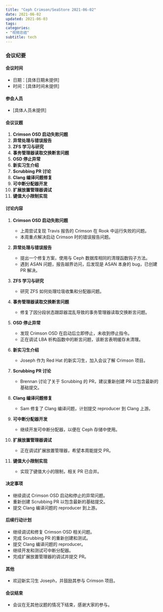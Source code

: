 ```yaml
---
title: "Ceph Crimson/SeaStore 2021-06-02"
date: 2021-06-02
updated: 2021-06-03
tags:
categories:
- "视频总结"
subtitle: tech
---
```



### 会议纪要

#### 会议时间
- 日期：[具体日期未提供]
- 时间：[具体时间未提供]

#### 参会人员
- [具体人员未提供]

#### 会议议题
1. **Crimson OSD 启动失败问题**
2. **异常处理与错误报告**
3. **ZFS 学习与研究**
4. **事务管理器读取交换断言问题**
5. **OSD 停止异常**
6. **新实习生介绍**
7. **Scrubbing PR 讨论**
8. **Clang 编译问题修复**
9. **可中断分配器开发**
10. **扩展放置管理器调试**
11. **键值大小限制实现**

#### 讨论内容
1. **Crimson OSD 启动失败问题**
   - 上周尝试复现 Travis 报告的 Crimson 在 Rook 中运行失败的问题。
   - 本周重点解决启动 Crimson 时的错误报告问题。

2. **异常处理与错误报告**
   - 提出一个修复方案，使用与 Ceph 数据库相同的清理函数钩子方法。
   - 遇到 ASAN 问题，报告越界访问，后发现是 ASAN 本身的 bug，已创建 PR 解决。

3. **ZFS 学习与研究**
   - 研究 ZFS 如何处理垃圾收集和分配器问题。

4. **事务管理器读取交换断言问题**
   - 修复了因分段状态跟踪器混乱导致的事务管理器读取交换断言问题。

5. **OSD 停止异常**
   - 发现 Crimson OSD 在启动后立即停止，未收到停止指令。
   - 正在调试 LBA 析构函数中的断言问题，该断言表明缓存未清理。

6. **新实习生介绍**
   - Joseph 作为 Red Hat 的新实习生，加入会议了解 Crimson 项目。

7. **Scrubbing PR 讨论**
   - Brennan 讨论了关于 Scrubbing 的 PR，建议重新创建 PR 以包含最新的基础提交。

8. **Clang 编译问题修复**
   - Sam 修复了 Clang 编译问题，计划提交 reproducer 到 Clang 上游。

9. **可中断分配器开发**
   - 继续开发可中断分配器，以便在 Ceph 存储中使用。

10. **扩展放置管理器调试**
    - 正在调试扩展放置管理器，希望本周能提交 PR。

11. **键值大小限制实现**
    - 实现了键值大小的限制，相关 PR 已合并。

#### 决定事项
- 继续调试 Crimson OSD 启动和停止的异常问题。
- 重新创建 Scrubbing PR 以包含最新的基础提交。
- 提交 Clang 编译问题的 reproducer 到上游。

#### 后续行动计划
- 继续调试和修复 Crimson OSD 相关问题。
- 完成 Scrubbing PR 的重新创建和测试。
- 提交 Clang 编译问题的 reproducer。
- 继续开发和测试可中断分配器。
- 完成扩展放置管理器的调试并提交 PR。

#### 其他
- 欢迎新实习生 Joseph，并鼓励其参与 Crimson 项目。

#### 会议结束
- 会议在无其他议题的情况下结束，感谢大家的参与。